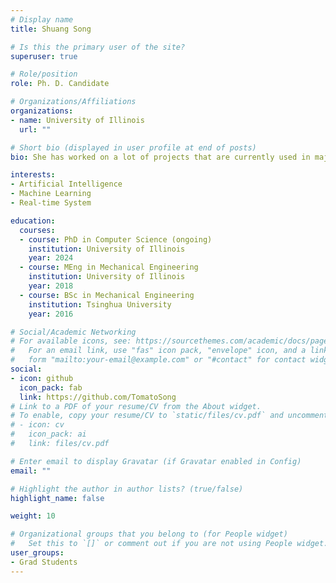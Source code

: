 ```yaml
---
# Display name
title: Shuang Song

# Is this the primary user of the site?
superuser: true

# Role/position
role: Ph. D. Candidate

# Organizations/Affiliations
organizations:
- name: University of Illinois
  url: ""

# Short bio (displayed in user profile at end of posts)
bio: She has worked on a lot of projects that are currently used in major hospitals. Her research interest includes real-time cyber physical systems, machine learning and artificial intelligence

interests:
- Artificial Intelligence
- Machine Learning
- Real-time System

education:
  courses:
  - course: PhD in Computer Science (ongoing)
    institution: University of Illinois
    year: 2024
  - course: MEng in Mechanical Engineering
    institution: University of Illinois
    year: 2018
  - course: BSc in Mechanical Engineering
    institution: Tsinghua University
    year: 2016

# Social/Academic Networking
# For available icons, see: https://sourcethemes.com/academic/docs/page-builder/#icons
#   For an email link, use "fas" icon pack, "envelope" icon, and a link in the
#   form "mailto:your-email@example.com" or "#contact" for contact widget.
social:
- icon: github
  icon_pack: fab
  link: https://github.com/TomatoSong
# Link to a PDF of your resume/CV from the About widget.
# To enable, copy your resume/CV to `static/files/cv.pdf` and uncomment the lines below.
# - icon: cv
#   icon_pack: ai
#   link: files/cv.pdf

# Enter email to display Gravatar (if Gravatar enabled in Config)
email: ""

# Highlight the author in author lists? (true/false)
highlight_name: false

weight: 10

# Organizational groups that you belong to (for People widget)
#   Set this to `[]` or comment out if you are not using People widget.
user_groups:
- Grad Students
---
```


